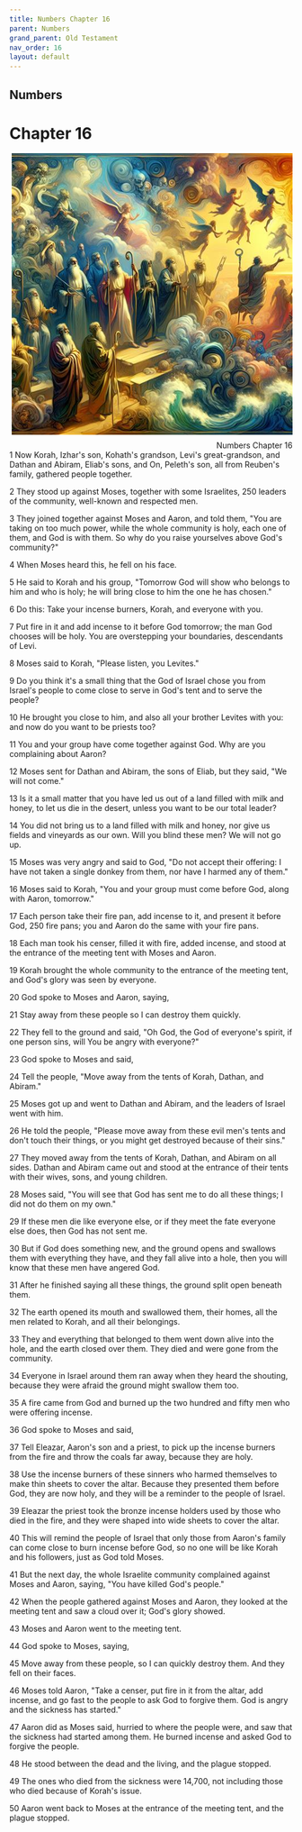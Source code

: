 ```yaml
---
title: Numbers Chapter 16
parent: Numbers
grand_parent: Old Testament
nav_order: 16
layout: default
---
```


## Numbers

# Chapter 16

<div style="clear: both; text-align: right;">
    <img src="/assets/Image/Numbers/500/16.jpg" alt="Numbers Chapter 16" class="chapter-image" style="max-width: 100%; height: auto; float: right; margin: 0 0 10px 10px; padding-left: 10%;">
    <figcaption style="font-size: 14px;">Numbers Chapter 16</figcaption>
</div>
1 Now Korah, Izhar's son, Kohath's grandson, Levi's great-grandson, and Dathan and Abiram, Eliab's sons, and On, Peleth's son, all from Reuben's family, gathered people together.

2 They stood up against Moses, together with some Israelites, 250 leaders of the community, well-known and respected men.

3 They joined together against Moses and Aaron, and told them, "You are taking on too much power, while the whole community is holy, each one of them, and God is with them. So why do you raise yourselves above God's community?"

4 When Moses heard this, he fell on his face.

5 He said to Korah and his group, "Tomorrow God will show who belongs to him and who is holy; he will bring close to him the one he has chosen."

6 Do this: Take your incense burners, Korah, and everyone with you.

7 Put fire in it and add incense to it before God tomorrow; the man God chooses will be holy. You are overstepping your boundaries, descendants of Levi.

8 Moses said to Korah, "Please listen, you Levites."

9 Do you think it's a small thing that the God of Israel chose you from Israel's people to come close to serve in God's tent and to serve the people?

10 He brought you close to him, and also all your brother Levites with you: and now do you want to be priests too?

11 You and your group have come together against God. Why are you complaining about Aaron?

12 Moses sent for Dathan and Abiram, the sons of Eliab, but they said, "We will not come."

13 Is it a small matter that you have led us out of a land filled with milk and honey, to let us die in the desert, unless you want to be our total leader?

14 You did not bring us to a land filled with milk and honey, nor give us fields and vineyards as our own. Will you blind these men? We will not go up.

15 Moses was very angry and said to God, "Do not accept their offering: I have not taken a single donkey from them, nor have I harmed any of them."

16 Moses said to Korah, "You and your group must come before God, along with Aaron, tomorrow."

17 Each person take their fire pan, add incense to it, and present it before God, 250 fire pans; you and Aaron do the same with your fire pans.

18 Each man took his censer, filled it with fire, added incense, and stood at the entrance of the meeting tent with Moses and Aaron.

19 Korah brought the whole community to the entrance of the meeting tent, and God's glory was seen by everyone.

20 God spoke to Moses and Aaron, saying,

21 Stay away from these people so I can destroy them quickly.

22 They fell to the ground and said, "Oh God, the God of everyone's spirit, if one person sins, will You be angry with everyone?"

23 God spoke to Moses and said,

24 Tell the people, "Move away from the tents of Korah, Dathan, and Abiram."

25 Moses got up and went to Dathan and Abiram, and the leaders of Israel went with him.

26 He told the people, "Please move away from these evil men's tents and don't touch their things, or you might get destroyed because of their sins."

27 They moved away from the tents of Korah, Dathan, and Abiram on all sides. Dathan and Abiram came out and stood at the entrance of their tents with their wives, sons, and young children.

28 Moses said, "You will see that God has sent me to do all these things; I did not do them on my own."

29 If these men die like everyone else, or if they meet the fate everyone else does, then God has not sent me.

30 But if God does something new, and the ground opens and swallows them with everything they have, and they fall alive into a hole, then you will know that these men have angered God.

31 After he finished saying all these things, the ground split open beneath them.

32 The earth opened its mouth and swallowed them, their homes, all the men related to Korah, and all their belongings.

33 They and everything that belonged to them went down alive into the hole, and the earth closed over them. They died and were gone from the community.

34 Everyone in Israel around them ran away when they heard the shouting, because they were afraid the ground might swallow them too.

35 A fire came from God and burned up the two hundred and fifty men who were offering incense.

36 God spoke to Moses and said,

37 Tell Eleazar, Aaron's son and a priest, to pick up the incense burners from the fire and throw the coals far away, because they are holy.

38 Use the incense burners of these sinners who harmed themselves to make thin sheets to cover the altar. Because they presented them before God, they are now holy, and they will be a reminder to the people of Israel.

39 Eleazar the priest took the bronze incense holders used by those who died in the fire, and they were shaped into wide sheets to cover the altar.

40 This will remind the people of Israel that only those from Aaron's family can come close to burn incense before God, so no one will be like Korah and his followers, just as God told Moses.

41 But the next day, the whole Israelite community complained against Moses and Aaron, saying, "You have killed God's people."

42 When the people gathered against Moses and Aaron, they looked at the meeting tent and saw a cloud over it; God's glory showed.

43 Moses and Aaron went to the meeting tent.

44 God spoke to Moses, saying,

45 Move away from these people, so I can quickly destroy them. And they fell on their faces.

46 Moses told Aaron, "Take a censer, put fire in it from the altar, add incense, and go fast to the people to ask God to forgive them. God is angry and the sickness has started."

47 Aaron did as Moses said, hurried to where the people were, and saw that the sickness had started among them. He burned incense and asked God to forgive the people.

48 He stood between the dead and the living, and the plague stopped.

49 The ones who died from the sickness were 14,700, not including those who died because of Korah's issue.

50 Aaron went back to Moses at the entrance of the meeting tent, and the plague stopped.


